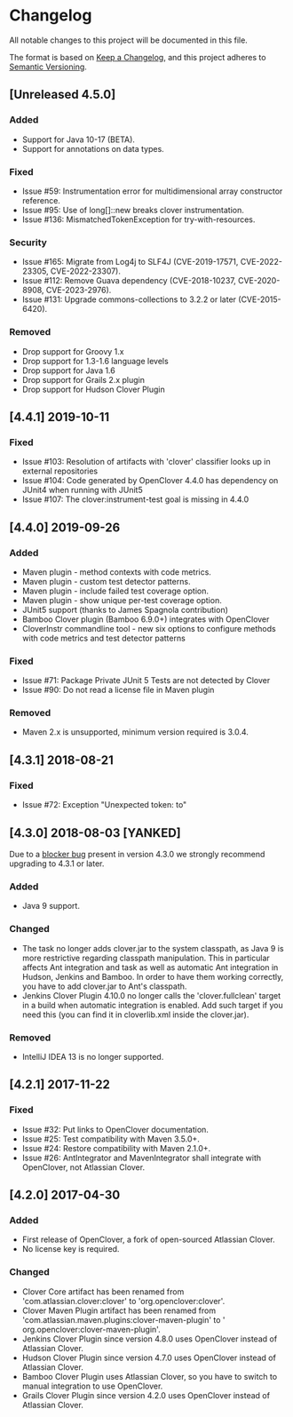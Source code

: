 # Changelog

All notable changes to this project will be documented in this file.

The format is based on [Keep a Changelog](https://keepachangelog.com/en/1.0.0/),
and this project adheres to [Semantic Versioning](https://semver.org/spec/v2.0.0.html).

## [Unreleased 4.5.0]

### Added

- Support for Java 10-17 (BETA).
- Support for annotations on data types.

### Fixed

- Issue #59: Instrumentation error for multidimensional array constructor reference.
- Issue #95: Use of long[]::new breaks clover instrumentation.
- Issue #136: MismatchedTokenException for try-with-resources.

### Security

- Issue #165: Migrate from Log4j to SLF4J (CVE-2019-17571, CVE-2022-23305, CVE-2022-23307).
- Issue #112: Remove Guava dependency (CVE-2018-10237, CVE-2020-8908, CVE-2023-2976).
- Issue #131: Upgrade commons-collections to 3.2.2 or later (CVE-2015-6420).

### Removed

- Drop support for Groovy 1.x
- Drop support for 1.3-1.6 language levels
- Drop support for Java 1.6
- Drop support for Grails 2.x plugin
- Drop support for Hudson Clover Plugin

## [4.4.1] 2019-10-11

### Fixed

- Issue #103: Resolution of artifacts with 'clover' classifier looks up in external repositories
- Issue #104: Code generated by OpenClover 4.4.0 has dependency on JUnit4 when running with JUnit5
- Issue #107: The clover:instrument-test goal is missing in 4.4.0

## [4.4.0] 2019-09-26

### Added

- Maven plugin - method contexts with code metrics.
- Maven plugin - custom test detector patterns.
- Maven plugin - include failed test coverage option.
- Maven plugin - show unique per-test coverage option.
- JUnit5 support (thanks to James Spagnola contribution)
- Bamboo Clover plugin (Bamboo 6.9.0+) integrates with OpenClover
- CloverInstr commandline tool - new six options to configure methods with code metrics and test detector patterns

### Fixed

- Issue #71: Package Private JUnit 5 Tests are not detected by Clover
- Issue #90: Do not read a license file in Maven plugin

### Removed

- Maven 2.x is unsupported, minimum version required is 3.0.4.

## [4.3.1] 2018-08-21

### Fixed

- Issue #72: Exception "Unexpected token: to"

## [4.3.0] 2018-08-03 [YANKED]

Due to a [blocker bug](https://github.com/openclover/clover/issues/72) present in version 4.3.0 we strongly recommend upgrading to 4.3.1 or later.
### Added

- Java 9 support.

### Changed

- The <clover-env> task no longer adds clover.jar to the system classpath, as Java 9 is more restrictive regarding
  classpath manipulation. This in particular affects Ant integration and <clover-setup> task as well as automatic
  Ant integration in Hudson, Jenkins and Bamboo. In order to have them working correctly, you have to add clover.jar
  to Ant's classpath.
- Jenkins Clover Plugin 4.10.0 no longer calls the 'clover.fullclean' target in a build when automatic integration is
  enabled. Add such target if you need this (you can find it in cloverlib.xml inside the clover.jar).

### Removed

- IntelliJ IDEA 13 is no longer supported.

## [4.2.1] 2017-11-22

### Fixed

- Issue #32: Put links to OpenClover documentation.
- Issue #25: Test compatibility with Maven 3.5.0+.
- Issue #24: Restore compatibility with Maven 2.1.0+.
- Issue #26: AntIntegrator and MavenIntegrator shall integrate with OpenClover, not Atlassian Clover.

## [4.2.0] 2017-04-30

### Added

- First release of OpenClover, a fork of open-sourced Atlassian Clover.
- No license key is required.

### Changed

- Clover Core artifact has been renamed from 'com.atlassian.clover:clover' to 'org.openclover:clover'.
- Clover Maven Plugin artifact has been renamed from 'com.atlassian.maven.plugins:clover-maven-plugin' to '
  org.openclover:clover-maven-plugin'.
- Jenkins Clover Plugin since version 4.8.0 uses OpenClover instead of Atlassian Clover.
- Hudson Clover Plugin since version 4.7.0 uses OpenClover instead of Atlassian Clover.
- Bamboo Clover Plugin uses Atlassian Clover, so you have to switch to manual integration to use OpenClover.
- Grails Clover Plugin since version 4.2.0 uses OpenClover instead of Atlassian Clover.

